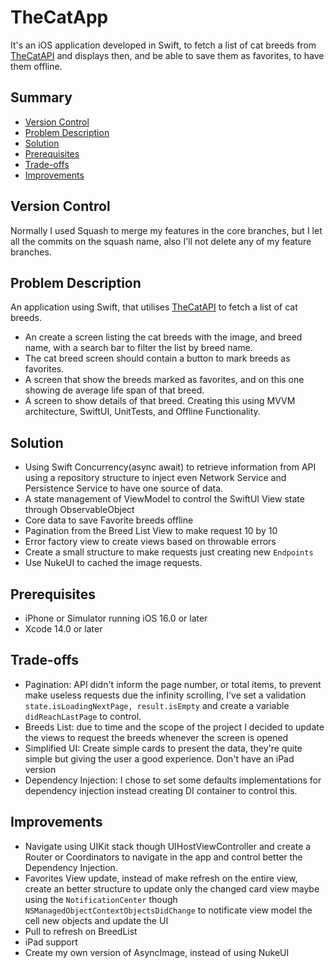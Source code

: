 # TheCatApp
It's an iOS application developed in Swift, to fetch a list of cat breeds from [TheCatAPI](https://thecatapi.com/) and displays then, and be able to save them as favorites, to have them offline.

## Summary
 - [Version Control](#version-control)
 - [Problem Description](#problem-description)
 - [Solution](#solution)
 - [Prerequisites](#prerequisites)
 - [Trade-offs](#trade-offs)
 - [Improvements](#improvements)
 
## Version Control
Normally I used Squash to merge my features in the core branches, but I let all the commits on the squash name, also I'll not delete any of my feature branches.
 
## Problem Description
An application using Swift, that utilises [TheCatAPI](https://thecatapi.com/) to fetch a list of cat breeds.
- An create a screen listing the cat breeds with the image, and breed name, with a search bar to filter the list by breed name.
- The cat breed screen should contain a button to mark breeds as favorites.
- A screen that show the breeds marked as favorites, and on this one showing de average life span of that breed.
- A screen to show details of that breed.
Creating this using MVVM architecture, SwiftUI, UnitTests, and Offline Functionality.

## Solution
- Using Swift Concurrency(async await) to retrieve information from API using a repository structure to inject even Network Service and Persistence Service to have one source of data.
- A state management of ViewModel to control the SwiftUI View state through ObservableObject
- Core data to save Favorite breeds offline
- Pagination from the Breed List View to make request 10 by 10
- Error factory view to create views based on throwable errors
- Create a small structure to make requests just creating new `Endpoints`
- Use NukeUI to cached the image requests.

## Prerequisites
- iPhone or Simulator running iOS 16.0 or later
- Xcode 14.0 or later

## Trade-offs
- Pagination: API didn't inform the page number, or total items, to prevent make useless requests due the infinity scrolling, I've set a validation `state.isLoadingNextPage, result.isEmpty` and create a variable `didReachLastPage` to control.
- Breeds List: due to time and the scope of the project I decided to update the views to request the breeds whenever the screen is opened 
- Simplified UI: Create simple cards to present the data, they're quite simple but giving the user a good experience. Don't have an iPad version
- Dependency Injection: I chose to set some defaults implementations for dependency injection instead creating DI container to control this.

## Improvements
- Navigate using UIKit stack though UIHostViewController and create a Router or Coordinators to navigate in the app and control better the Dependency Injection.
- Favorites View update, instead of make refresh on the entire view, create an better structure to update only the changed card view maybe using the `NotificationCenter` though `NSManagedObjectContextObjectsDidChange` to notificate view model the cell new objects and update the UI
- Pull to refresh on BreedList
- iPad support
- Create my own version of AsyncImage, instead of using NukeUI 

